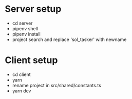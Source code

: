 # Server setup
- cd server
- pipenv shell
- pipenv install
- project search and replace 'sol_tasker' with newname

# Client setup
- cd client
- yarn
- rename project in src/shared/constants.ts
- yarn dev